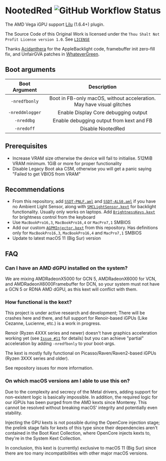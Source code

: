 # NootedRed ![GitHub Workflow Status](https://img.shields.io/github/actions/workflow/status/NootInc/NootedRed/main.yml?branch=master&logo=github&style=for-the-badge)

The AMD Vega iGPU support [Lilu](https://github.com/acidanthera/Lilu) (1.6.4+) plugin.

The Source Code of this Original Work is licensed under the `Thou Shalt Not Profit License version 1.0`. See [`LICENSE`](https://github.com/NootInc/NootedRed/blob/master/LICENSE)

Thanks [Acidanthera](https://github.com/Acidanthera) for the AppleBacklight code, framebuffer init zero-fill fix, and UnfairGVA patches in [WhateverGreen](https://github.com/Acidanthera/WhateverGreen).

## Boot arguments

|  Boot Argument  |                              Description                              |
|:---------------:|:---------------------------------------------------------------------:|
| `-nredfbonly`   | Boot in FB-only macOS, without acceleration. May have visual glitches |
| `-nreddmlogger` | Enable Display Core debugging output                                  |
| `-nreddbg`      | Enable debugging output from kext and FB                              |
| `-nredoff`      | Disable NootedRed                                                     |

## Prerequisites

- Increase VRAM size otherwise the device will fail to initialise. 512MiB VRAM minimum. 1GiB or more for proper functionality
- Disable Legacy Boot aka CSM, otherwise you will get a panic saying "Failed to get VBIOS from VRAM"

## Recommendations

- From this repository, add [`SSDT-PNLF.aml`](Assets/SSDT-PNLF.aml) and [`SSDT-ALS0.aml`](Assets/SSDT-ALS0.aml) if you have no Ambient Light Sensor, along with [`SMCLightSensor.kext`](https://github.com/Acidanthera/VirtualSMC) for backlight functionality. Usually only works on laptops. Add [`BrightnessKeys.kext`](https://github.com/Acidanthera/BrightnessKeys) for brightness control from the keyboard
- Use `MacBookPro16,3`, `MacBookPro16,4` or `MacPro7,1` SMBIOS
- Add our custom [`AGPMInjector.kext`](Assets/AGPMInjector.kext.zip) from this repository. Has definitions only for `MacBookPro16,3`, `MacBookPro16,4` and `MacPro7,1` SMBIOS
- Update to latest macOS 11 (Big Sur) version

## FAQ

### Can I have an AMD dGPU installed on the system?

We are mixing AMDRadeonX5000 for GCN 5, AMDRadeonX6000 for VCN, and AMDRadeonX6000Framebuffer for DCN, so your system must not have a GCN 5 or RDNA AMD dGPU, as this kext will conflict with them.

### How functional is the kext?

This project is under active research and development; There will be crashes here and there, and full support for Renoir-based iGPUs (Like Cezanne, Lucienne, etc.) is a work in progress.

Renoir (Ryzen 4XXX series and newer) doesn't have graphics acceleration working yet (see [`Issue #11`](https://github.com/NootInc/NootedRed/issues/11) for details) but you can achieve "partial" acceleration by adding `-nredfbonly` to your boot-args.

The kext is mostly fully functional on Picasso/Raven/Raven2-based iGPUs (Ryzen 3XXX series and older).

See repository issues for more information.

### On which macOS versions am I able to use this on?

Due to the complexity and secrecy of the Metal drivers, adding support for non-existent logic is basically impossible. In addition, the required logic for our iGPUs has been purged from the AMD kexts since Monterey. This cannot be resolved without breaking macOS' integrity and potentially even stability.

Injecting the GPU kexts is not possible during the OpenCore injection stage; the prelink stage fails for kexts of this type since their dependencies aren't contained in the Boot Kext Collection, where OpenCore injects kexts to, they're in the System Kext Collection.

In conclusion, this kext is (currently) exclusive to macOS 11 (Big Sur) since there are too many incompatibilities with other major macOS versions.
